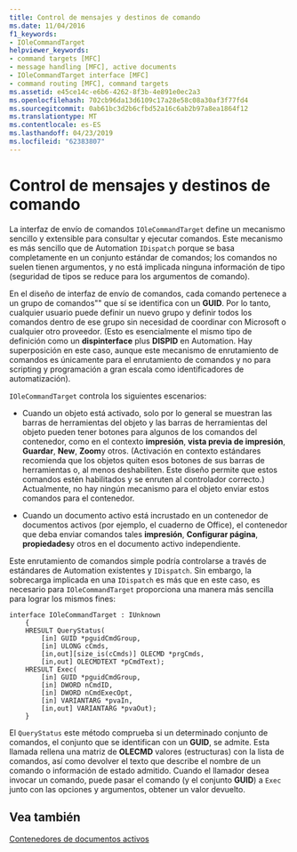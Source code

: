 ```yaml
---
title: Control de mensajes y destinos de comando
ms.date: 11/04/2016
f1_keywords:
- IOleCommandTarget
helpviewer_keywords:
- command targets [MFC]
- message handling [MFC], active documents
- IOleCommandTarget interface [MFC]
- command routing [MFC], command targets
ms.assetid: e45ce14c-e6b6-4262-8f3b-4e891e0ec2a3
ms.openlocfilehash: 702cb96da13d6109c17a28e58c08a30af3f77fd4
ms.sourcegitcommit: 0ab61bc3d2b6cfbd52a16c6ab2b97a8ea1864f12
ms.translationtype: MT
ms.contentlocale: es-ES
ms.lasthandoff: 04/23/2019
ms.locfileid: "62383807"
---
```

# <a name="message-handling-and-command-targets"></a>Control de mensajes y destinos de comando

La interfaz de envío de comandos `IOleCommandTarget` define un mecanismo sencillo y extensible para consultar y ejecutar comandos. Este mecanismo es más sencillo que de Automation `IDispatch` porque se basa completamente en un conjunto estándar de comandos; los comandos no suelen tienen argumentos, y no está implicada ninguna información de tipo (seguridad de tipos se reduce para los argumentos de comando).

En el diseño de interfaz de envío de comandos, cada comando pertenece a un grupo de comandos"" que sí se identifica con un **GUID**. Por lo tanto, cualquier usuario puede definir un nuevo grupo y definir todos los comandos dentro de ese grupo sin necesidad de coordinar con Microsoft o cualquier otro proveedor. (Esto es esencialmente el mismo tipo de definición como un **dispinterface** plus **DISPID** en Automation. Hay superposición en este caso, aunque este mecanismo de enrutamiento de comandos es únicamente para el enrutamiento de comandos y no para scripting y programación a gran escala como identificadores de automatización).

`IOleCommandTarget` controla los siguientes escenarios:

- Cuando un objeto está activado, solo por lo general se muestran las barras de herramientas del objeto y las barras de herramientas del objeto pueden tener botones para algunos de los comandos del contenedor, como en el contexto **impresión**, **vista previa de impresión**,  **Guardar**, **New**, **Zoom**y otros. (Activación en contexto estándares recomienda que los objetos quiten esos botones de sus barras de herramientas o, al menos deshabiliten. Este diseño permite que estos comandos estén habilitados y se enruten al controlador correcto.) Actualmente, no hay ningún mecanismo para el objeto enviar estos comandos para el contenedor.

- Cuando un documento activo está incrustado en un contenedor de documentos activos (por ejemplo, el cuaderno de Office), el contenedor que deba enviar comandos tales **impresión**, **Configurar página**, **propiedades**y otros en el documento activo independiente.

Este enrutamiento de comandos simple podría controlarse a través de estándares de Automation existentes y `IDispatch`. Sin embargo, la sobrecarga implicada en una `IDispatch` es más que en este caso, es necesario para `IOleCommandTarget` proporciona una manera más sencilla para lograr los mismos fines:

```
interface IOleCommandTarget : IUnknown
    {
    HRESULT QueryStatus(
        [in] GUID *pguidCmdGroup,
        [in] ULONG cCmds,
        [in,out][size_is(cCmds)] OLECMD *prgCmds,
        [in,out] OLECMDTEXT *pCmdText);
    HRESULT Exec(
        [in] GUID *pguidCmdGroup,
        [in] DWORD nCmdID,
        [in] DWORD nCmdExecOpt,
        [in] VARIANTARG *pvaIn,
        [in,out] VARIANTARG *pvaOut);
    }
```

El `QueryStatus` este método comprueba si un determinado conjunto de comandos, el conjunto que se identifican con un **GUID**, se admite. Esta llamada rellena una matriz de **OLECMD** valores (estructuras) con la lista de comandos, así como devolver el texto que describe el nombre de un comando o información de estado admitido. Cuando el llamador desea invocar un comando, puede pasar el comando (y el conjunto **GUID**) a `Exec` junto con las opciones y argumentos, obtener un valor devuelto.

## <a name="see-also"></a>Vea también

[Contenedores de documentos activos](../mfc/active-document-containers.md)
